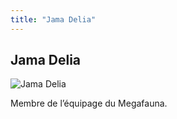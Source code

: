```yaml
---
title: "Jama Delia"
---
```


Jama Delia
----------


![Jama Delia](/images/stories/saga/gnoreconguista/persos/jama-delia.png)

Membre de l’équipage du Megafauna.
